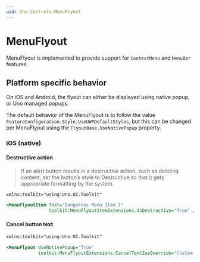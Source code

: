 ```yaml
---
uid: Uno.Controls.MenuFlyout
---
```


# MenuFlyout

MenuFlyout is implemented to provide support for `ContextMenu` and `MenuBar` features.

## Platform specific behavior

On iOS and Android, the flyout can either be displayed using native popup, or Uno managed popups.

The default behavior of the MenuFlyout is to follow the value `FeatureConfiguration.Style.UseUWPDefaultStyles`, but this can be changed per MenuFlyout using the `FlyoutBase.UseNativePopup` property.

### iOS (native)

#### Destructive action

> If an alert button results in a destructive action, such as deleting content, set the button’s style to Destructive so that it gets appropriate formatting by the system.

```xml
xmlns:toolkit="using:Uno.UI.Toolkit"

<MenuFlyoutItem Text="Dangerous Menu Item 1"
                toolkit:MenuFlyoutItemExtensions.IsDestructive="True" />
```

#### Cancel button text

```xml
xmlns:toolkit="using:Uno.UI.Toolkit"

<MenuFlyout UseNativePopup="True"
            toolkit:MenuFlyoutExtensions.CancelTextIosOverride="Custom cancel text">
```
